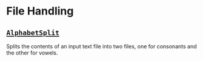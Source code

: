 # File Handling

## [`AlphabetSplit`](AlphabetSplit/Program.java)

Splits the contents of an input text file into two files, one for consonants and the other for vowels.
